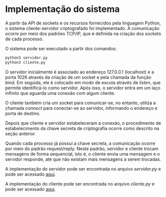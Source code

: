 # Implementação do sistema

A partir da API de sockets e os recursos fornecidos pela linguagem Python, o sistema cliente-servidor criptografado foi implementado. A comunicação ocorre por meio dos padrões TCP/IP, que é definida na criação dos sockets de cada processo.

O sistema pode ser executado a partir dos comandos:

```bash
python3 servidor.py
python3 cliente.py
```

O servidor inicialmente é associado ao endereço 127.0.0.1 (localhost) e a porta 1026 através da criação de um socket e pela chamada da função _bind_. Em seguida, ele é colocado em modo de escuta através de _listen_, que permite identificá-lo como servidor. Após isso, o servidor entra em um laço infinito que aguarda uma conexão com algum cliente.

O cliente também cria um socket para comunicar-se, no entanto, utiliza a chamada _connect_ para conectar-se ao servidor, informando o endereço e porta de destino.

Depois que cliente e servidor estabeleceram a conexão, o procedimento de estabelecimento da chave secreta de criptografia ocorre como descrito na seção anterior.

Quando cada processo já possui a chave secreta, a comunicação ocorre por meio do padrão request/reply. Neste padrão, servidor e cliente trocam mensagens de forma sequencial, isto é, o cliente envia uma mensagem e o servidor responde, até que não existam mais mensagens a serem trocadas.

A implementação do servidor pode ser encontrada no arquivo _servidor.py_ e pode ser acessado [aqui](servidor.py.txt).

A implementação do cliente pode ser encontrada no arquivo _cliente.py_ e pode ser acessado [aqui](cliente.py.txt).
